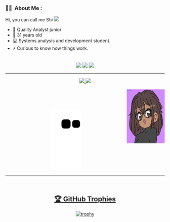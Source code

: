 ### :woman_technologist: &nbsp;About Me :

Hi, you can call me Shi <img src="https://media.giphy.com/media/WUlplcMpOCEmTGBtBW/giphy.gif" width="30">

- 🔭 Quality Analyst junior
- 🎉 31 years old
- 💻 Systems analysis and development student.
- ⚡ Curious to know how things work.

<div align="center"><br> 
  <a href="https://instagram.com/shirleneteles" target="_blank"><img src="https://img.shields.io/badge/-Instagram-%23E4405F?style=for-the-badge&logo=instagram&logoColor=white" target="_blank"></a>
  <a href = "mailto:shiteles@gmail.com"><img src="https://img.shields.io/badge/-Gmail-%23333?style=for-the-badge&logo=gmail&logoColor=white" target="_blank"></a>
  <a href="https://www.linkedin.com/in/shirleneteles/" target="_blank"><img src="https://img.shields.io/badge/-LinkedIn-%230077B5?style=for-the-badge&logo=linkedin&logoColor=white" target="_blank"></a> 
  
---

<div align="center">
  <a href="https://github.com/shiteles">
  <img height="180em" src="https://github-readme-stats.vercel.app/api?username=shiteles&show_icons=true&theme=monokai&include_all_commits=true&count_private=true"/>
  <img height="180em" src="https://github-readme-stats.vercel.app/api/top-langs/?username=shiteles&layout=compact&langs_count=7&theme=monokai"/>
</div>
<div style="display: inline_block"><br>      
  <img align="right" width="120" height="170" src="https://github.com/shiteles/shiteles/blob/main/.github/workflows/gifshi.png?raw=true">
</div>

##

 
 
 <div align="center"><br> 
 
  ![Snake animation](https://github.com/shiteles/shiteles/blob/output/github-contribution-grid-snake.svg)
  
 </div>
 
  ---
 
<div align="center"><br> 

  ## 🏆 GitHub Trophies
[![trophy](https://github-profile-trophy.vercel.app/?username=shiteles&theme=discord)](https://github.com/ryo-ma/github-profile-trophy)

</div>

</div>
